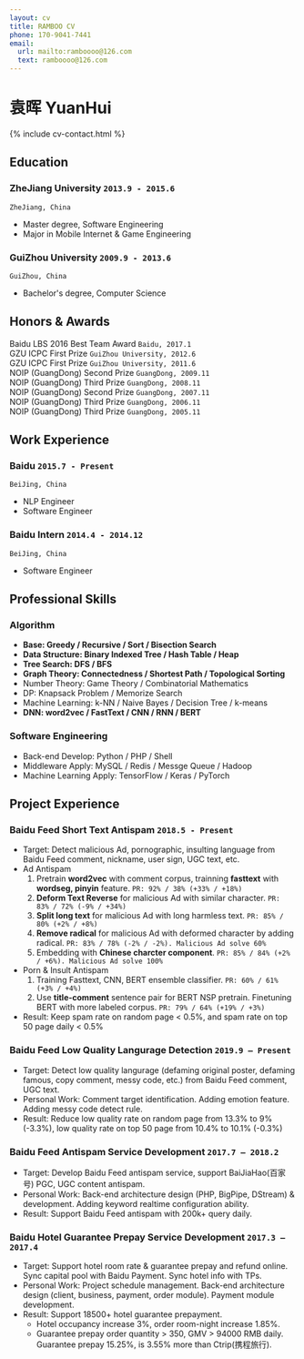 ```yaml
---
layout: cv
title: RAMBOO CV
phone: 170-9041-7441
email:
  url: mailto:ramboooo@126.com
  text: ramboooo@126.com
---
```


# 袁晖 YuanHui

<!--
include contact information from the front matter
Supported arguments:
    - homepage: url, text
    - phone
    - email
-->

{% include cv-contact.html %}

## Education

### **ZheJiang University** `2013.9 - 2015.6`

```
ZheJiang, China
```

* Master degree, Software Engineering
* Major in Mobile Internet & Game Engineering

### **GuiZhou University** `2009.9 - 2013.6`

```
GuiZhou, China
```

* Bachelor's degree, Computer Science

## Honors & Awards

Baidu LBS 2016 Best Team Award `Baidu, 2017.1` <br>
GZU ICPC First Prize `GuiZhou University, 2012.6` <br>
GZU ICPC First Prize `GuiZhou University, 2011.6` <br>
NOIP (GuangDong) Second Prize `GuangDong, 2009.11` <br>
NOIP (GuangDong) Third Prize `GuangDong, 2008.11` <br>
NOIP (GuangDong) Second Prize `GuangDong, 2007.11` <br>
NOIP (GuangDong) Third Prize `GuangDong, 2006.11` <br>
NOIP (GuangDong) Third Prize `GuangDong, 2005.11` <br>

## Work Experience

### **Baidu** `2015.7 - Present`

```
BeiJing, China
```

* NLP Engineer
* Software Engineer

### **Baidu Intern** `2014.4 - 2014.12`

```
BeiJing, China
```

* Software Engineer

## Professional Skills

### **Algorithm**

* **Base: Greedy / Recursive / Sort / Bisection Search**
* **Data Structure: Binary Indexed Tree / Hash Table / Heap**
* **Tree Search: DFS / BFS**
* **Graph Theory: Connectedness / Shortest Path / Topological Sorting**
* Number Theory: Game Theory / Combinatorial Mathematics
* DP: Knapsack Problem / Memorize Search
* Machine Learning: k-NN / Naive Bayes / Decision Tree / k-means
* **DNN: word2vec / FastText / CNN / RNN / BERT**

### **Software Engineering**

* Back-end Develop: Python / PHP / Shell
* Middleware Apply: MySQL / Redis / Messge Queue / Hadoop
* Machine Learning Apply: TensorFlow / Keras / PyTorch

## Project Experience

### **Baidu Feed Short Text Antispam** `2018.5 - Present`

* Target: Detect malicious Ad, pornographic, insulting language from Baidu Feed comment, nickname, user sign, UGC text, etc.
* Ad Antispam<!-- : Data Normalize, Deform word recall, Deform text Reverse, Fasttext model training, Ad detect rule. -->
    1. Pretrain **word2vec** with comment corpus, trainning **fasttext** with **wordseg, pinyin** feature.
    `PR: 92% / 38% (+33% / +18%)`
    2. **Deform Text Reverse** for malicious Ad with similar character.
    `PR: 83% / 72% (-9% / +34%)`
    3. **Split long text** for malicious Ad with long harmless text.
    `PR: 85% / 80% (+2% / +8%)`
    4. **Remove radical** for malicious Ad with deformed character by adding radical.
    `PR: 83% / 78% (-2% / -2%). Malicious Ad solve 60%`
    5. Embedding with **Chinese charcter component**.
    `PR: 85% / 84% (+2% / +6%). Malicious Ad solve 100%`
* Porn & Insult Antispam
    1.  Training Fasttext, CNN, BERT ensemble classifier.
    `PR: 60% / 61% (+3% / +4%)`
    2.  Use **title-comment** sentence pair for BERT NSP pretrain. Finetuning BERT with more labeled corpus.
    `PR: 79% / 64% (+19% / +3%)`
* Result: Keep spam rate on random page < 0.5%, and spam rate on top 50 page daily < 0.5%

### **Baidu Feed Low Quality Langurage Detection** `2019.9 – Present`

* Target: Detect low quality langurage (defaming original poster, defaming famous, copy comment, messy code, etc.) from Baidu Feed comment, UGC text.
* Personal Work: Comment target identification. Adding emotion feature. Adding messy code detect rule.
* Result: Reduce low quality rate on random page from 13.3% to 9% (-3.3%), low quality rate on top 50 page from 10.4% to 10.1% (-0.3%)

### **Baidu Feed Antispam Service Development** `2017.7 – 2018.2`

* Target: Develop Baidu Feed antispam service, support BaiJiaHao(百家号) PGC, UGC content antispam.
* Personal Work: Back-end architecture design (PHP, BigPipe, DStream) & development. Adding keyword realtime configuration ability.
* Result: Support Baidu Feed antispam with 200k+ query daily.

<!-- ### **相关知识推荐，策略研发** `2017.5 – 2017.6 `

* Target: 百度feed文章落地页添加相关知识推荐卡片槽位，展示文章主题相关的百科词条。
* Personal Work: 数据流接入，主题模型效果调优。
* Result: 百科知识模块分发2.6万，展现226万（占feed全量0.5%），点展比1.33%；召回百科落地页平均时长+0.9秒/每篇(+1.23%)；
 -->
### **Baidu Hotel Guarantee Prepay Service Development** `2017.3 – 2017.4`

* Target: Support hotel room rate & guarantee prepay and refund online. Sync capital pool with Baidu Payment. Sync hotel info with TPs.
* Personal Work: Project schedule management. Back-end architecture design (client, business, payment, order module). Payment module development.
* Result: Support 18500+ hotel guarantee prepayment.
	- Hotel occupancy increase 3%, order room-night increase 1.85%.
	- Guarantee prepay order quantity > 350, GMV > 94000 RMB daily. Guarantee prepay 15.25%, is 3.55% more than Ctrip(携程旅行).

<!-- ### **酒店商家自促，服务端研发接口人** `2016.12 – 2017.1`

* Target: 支持酒店商家线上预定流程自营销，同时获取C端优质曝光位。
* Personal Work: 项目管理；系统架构设计，营销模块商家资金池开发。

### **酒店营销平台，服务端研发负责人** `2015.7 – 2016.11`

* Target: 支持代金券优惠、下单立减等运营功能。
* Personal Work: 技术优化5+项（API并行化、异步等）；平台功能扩展10+项（随机、周期、推送、下单分享等）
* Result: API平响从秒级优化至毫秒级，运营活动迭代从周级缩短至2天，扩展至3个业务线，运营关联订单GMV14.72亿（2016上半年）

### **机票预订，服务端研发** `2015.12`

* Target: 接入携程机票预订业务。
* Personal Work: 系统架构设计，订单中心模块功能实现。

### **分布式流程控制引擎，服务端研发** `2014.10 – 2014.12`

* Target: 基于DAG的任务自动化处理服务。
* Personal Work: 任务调度DAG流程设计，任务调度引擎开发。
* Result: 地图内业工艺整体流程时间从天级减少至8h内。

### **百度地图内业数据管理系统，服务端研发** `2014.4 – 2014.12`

* Target: 支持底图数据内业生产流程。
* Personal Work: 流程优化，接入数据工具10+项，系统功能实现。
 -->